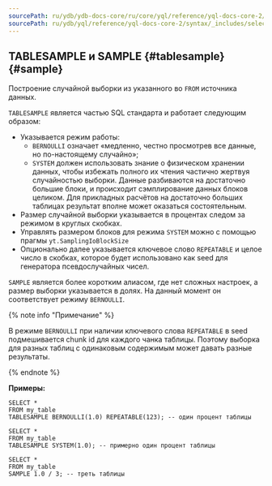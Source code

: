 ```yaml
---
sourcePath: ru/ydb/ydb-docs-core/ru/core/yql/reference/yql-docs-core-2/syntax/_includes/select/sample.md
sourcePath: ru/ydb/yql/reference/yql-docs-core-2/syntax/_includes/select/sample.md
---
```


## TABLESAMPLE и SAMPLE {#tablesample} {#sample}

Построение случайной выборки из указанного во `FROM` источника данных.

`TABLESAMPLE` является частью SQL стандарта и работает следующим образом:

* Указывается режим работы:
  * `BERNOULLI` означает «медленно, честно просмотрев все данные, но по-настоящему случайно»;
  * `SYSTEM` должен использовать знание о физическом хранении данных, чтобы избежать полного их чтения частично жертвуя случайностью выборки.
Данные разбиваются на достаточно большие блоки, и происходит сэмплирование данных блоков целиком. Для прикладных расчётов на достаточно больших таблицах результат вполне может оказаться состоятельным.
* Размер случайной выборки указывается в процентах следом за режимом в круглых скобках.
* Управлять размером блоков для режима `SYSTEM` можно с помощью прагмы `yt.SamplingIoBlockSize`
* Опционально далее указывается ключевое слово `REPEATABLE` и целое число в скобках, которое будет использовано как seed для генератора псевдослучайных чисел.

`SAMPLE` является более коротким алиасом, где нет сложных настроек, а размер выборки указывается в долях. На данный момент он соответствует режиму `BERNOULLI`.

{% note info "Примечание" %}

В режиме `BERNOULLI` при наличии ключевого слова `REPEATABLE` в seed подмешивается chunk id для каждого чанка таблицы. Поэтому выборка для разных таблиц с одинаковым содержимым может давать разные результаты.

{% endnote %}

**Примеры:**

``` yql
SELECT *
FROM my_table
TABLESAMPLE BERNOULLI(1.0) REPEATABLE(123); -- один процент таблицы
```

``` yql
SELECT *
FROM my_table
TABLESAMPLE SYSTEM(1.0); -- примерно один процент таблицы
```

``` yql
SELECT *
FROM my_table
SAMPLE 1.0 / 3; -- треть таблицы
```
